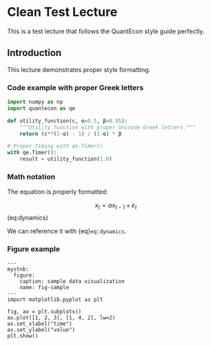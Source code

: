 # Clean Test Lecture

This is a test lecture that follows the QuantEcon style guide perfectly.

## Introduction

This lecture demonstrates proper style formatting.

### Code example with proper Greek letters

```python
import numpy as np
import quantecon as qe

def utility_function(c, α=0.5, β=0.95):
    """Utility function with proper Unicode Greek letters."""
    return (c**(1-α) - 1) / (1-α) * β

# Proper timing with qe.Timer()
with qe.Timer():
    result = utility_function(1.0)
```

### Math notation

The equation is properly formatted:

$$
x_t = α x_{t-1} + ε_t
$$ (eq:dynamics)

We can reference it with {eq}`eq:dynamics`.

### Figure example

```{code-cell} ipython3
---
mystnb:
  figure:
    caption: sample data visualization
    name: fig-sample
---
import matplotlib.pyplot as plt

fig, ax = plt.subplots()
ax.plot([1, 2, 3], [1, 4, 2], lw=2)
ax.set_xlabel("time")
ax.set_ylabel("value")
plt.show()
```